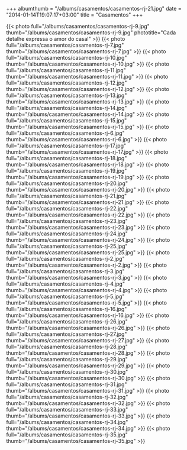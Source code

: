 +++
albumthumb = "/albums/casamentos/casamentos-rj-21.jpg"
date = "2014-01-14T19:07:17+03:00"
title = "Casamentos"
+++

{{< photo full="/albums/casamentos/casamentos-rj-9.jpg" thumb="/albums/casamentos/casamentos-rj-9.jpg" 
phototitle="Cada detalhe expressa o amor do casal" >}}
{{< photo full="/albums/casamentos/casamentos-rj-7.jpg" 
         thumb="/albums/casamentos/casamentos-rj-7.jpg"  >}}
{{< photo full="/albums/casamentos/casamentos-rj-10.jpg" 
         thumb="/albums/casamentos/casamentos-rj-10.jpg"  >}}
{{< photo full="/albums/casamentos/casamentos-rj-11.jpg" 
         thumb="/albums/casamentos/casamentos-rj-11.jpg"  >}}
{{< photo full="/albums/casamentos/casamentos-rj-12.jpg" 
         thumb="/albums/casamentos/casamentos-rj-12.jpg"  >}}
{{< photo full="/albums/casamentos/casamentos-rj-13.jpg" 
         thumb="/albums/casamentos/casamentos-rj-13.jpg"  >}}
{{< photo full="/albums/casamentos/casamentos-rj-14.jpg" 
         thumb="/albums/casamentos/casamentos-rj-14.jpg"  >}}
{{< photo full="/albums/casamentos/casamentos-rj-15.jpg" 
         thumb="/albums/casamentos/casamentos-rj-15.jpg"  >}}
{{< photo full="/albums/casamentos/casamentos-rj-6.jpg" 
         thumb="/albums/casamentos/casamentos-rj-6.jpg"  >}}
{{< photo full="/albums/casamentos/casamentos-rj-17.jpg" 
         thumb="/albums/casamentos/casamentos-rj-17.jpg"  >}}
{{< photo full="/albums/casamentos/casamentos-rj-18.jpg" 
         thumb="/albums/casamentos/casamentos-rj-18.jpg"  >}}
{{< photo full="/albums/casamentos/casamentos-rj-19.jpg" 
         thumb="/albums/casamentos/casamentos-rj-19.jpg"  >}}
{{< photo full="/albums/casamentos/casamentos-rj-20.jpg" 
         thumb="/albums/casamentos/casamentos-rj-20.jpg"  >}}
{{< photo full="/albums/casamentos/casamentos-rj-21.jpg" 
         thumb="/albums/casamentos/casamentos-rj-21.jpg"  >}}
{{< photo full="/albums/casamentos/casamentos-rj-22.jpg" 
         thumb="/albums/casamentos/casamentos-rj-22.jpg"  >}}
{{< photo full="/albums/casamentos/casamentos-rj-23.jpg" 
         thumb="/albums/casamentos/casamentos-rj-23.jpg"  >}}
{{< photo full="/albums/casamentos/casamentos-rj-24.jpg" 
         thumb="/albums/casamentos/casamentos-rj-24.jpg"  >}}
{{< photo full="/albums/casamentos/casamentos-rj-25.jpg" 
         thumb="/albums/casamentos/casamentos-rj-25.jpg"  >}}
{{< photo full="/albums/casamentos/casamentos-rj-2.jpg" 
         thumb="/albums/casamentos/casamentos-rj-2.jpg"  >}}
{{< photo full="/albums/casamentos/casamentos-rj-3.jpg" 
         thumb="/albums/casamentos/casamentos-rj-3.jpg"  >}}
{{< photo full="/albums/casamentos/casamentos-rj-4.jpg" 
         thumb="/albums/casamentos/casamentos-rj-4.jpg"  >}}
{{< photo full="/albums/casamentos/casamentos-rj-5.jpg" 
         thumb="/albums/casamentos/casamentos-rj-5.jpg"  >}}
{{< photo full="/albums/casamentos/casamentos-rj-16.jpg" 
         thumb="/albums/casamentos/casamentos-rj-16.jpg"  >}}
{{< photo full="/albums/casamentos/casamentos-rj-26.jpg" 
         thumb="/albums/casamentos/casamentos-rj-26.jpg"  >}}
{{< photo full="/albums/casamentos/casamentos-rj-27.jpg" 
         thumb="/albums/casamentos/casamentos-rj-27.jpg"  >}}
{{< photo full="/albums/casamentos/casamentos-rj-28.jpg" 
         thumb="/albums/casamentos/casamentos-rj-28.jpg"  >}}
{{< photo full="/albums/casamentos/casamentos-rj-29.jpg" 
         thumb="/albums/casamentos/casamentos-rj-29.jpg"  >}}
{{< photo full="/albums/casamentos/casamentos-rj-30.jpg" 
         thumb="/albums/casamentos/casamentos-rj-30.jpg"  >}}
{{< photo full="/albums/casamentos/casamentos-rj-31.jpg" 
         thumb="/albums/casamentos/casamentos-rj-31.jpg"  >}}
{{< photo full="/albums/casamentos/casamentos-rj-32.jpg" 
         thumb="/albums/casamentos/casamentos-rj-32.jpg"  >}}
{{< photo full="/albums/casamentos/casamentos-rj-33.jpg" 
         thumb="/albums/casamentos/casamentos-rj-33.jpg"  >}}
{{< photo full="/albums/casamentos/casamentos-rj-34.jpg" 
         thumb="/albums/casamentos/casamentos-rj-34.jpg"  >}}
{{< photo full="/albums/casamentos/casamentos-rj-35.jpg" 
         thumb="/albums/casamentos/casamentos-rj-35.jpg"  >}}
